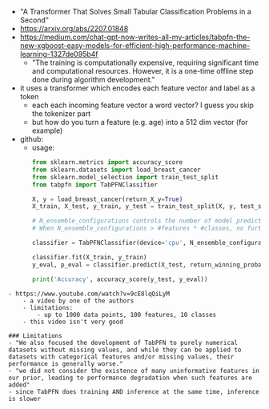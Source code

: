 - "A Transformer That Solves Small Tabular Classification Problems in a Second"
- https://arxiv.org/abs/2207.01848
- https://medium.com/chat-gpt-now-writes-all-my-articles/tabpfn-the-new-xgboost-easy-models-for-efficient-high-performance-machine-learning-1327de095b4f
	- "The training is computationally expensive, requiring significant time and computational resources. However, it is a one-time offline step done during algorithm development."
- it uses a transformer which encodes each feature vector and label as a token
	- each each incoming feature vector a word vector? I guess you skip the tokenizer part
	- but how do you turn a feature (e.g. age) into a 512 dim vector (for example)
- github:
	- usage:
		```python
		from sklearn.metrics import accuracy_score
		from sklearn.datasets import load_breast_cancer
		from sklearn.model_selection import train_test_split
		from tabpfn import TabPFNClassifier
		
		X, y = load_breast_cancer(return_X_y=True)
		X_train, X_test, y_train, y_test = train_test_split(X, y, test_size=0.33, random_state=42)
		
		# N_ensemble_configurations controls the number of model predictions that are ensembled with feature and class rotations (See our work for details).
		# When N_ensemble_configurations > #features * #classes, no further averaging is applied.
		
		classifier = TabPFNClassifier(device='cpu', N_ensemble_configurations=32)
		
		classifier.fit(X_train, y_train)
		y_eval, p_eval = classifier.predict(X_test, return_winning_probability=True)
		
		print('Accuracy', accuracy_score(y_test, y_eval))
```
- https://www.youtube.com/watch?v=9cE8lqQiLyM
	- a video by one of the authors
	- limitations:
		- up to 1000 data points, 100 features, 10 classes
	- this video isn't very good

### Limitations
- "We also focused the development of TabPFN to purely numerical datasets without missing values, and while they can be applied to datasets with categorical features and/or missing values, their performance is generally worse."
- "we did not consider the existence of many uninformative features in our prior, leading to performance degradation when such features are added"
- since TabPFN does training AND inference at the same time, inference is slower